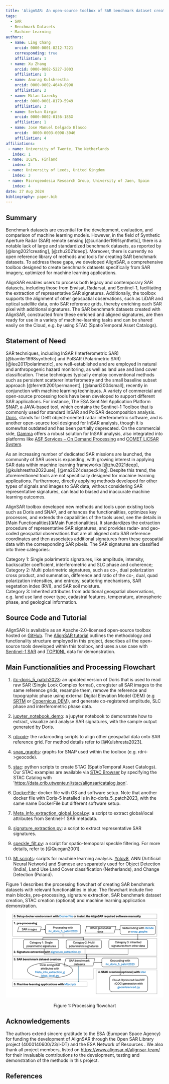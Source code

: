 ```yaml
---
title: 'AlignSAR: An open-source toolbox of SAR benchmark dataset creation for machine learning applications'
tags:
  - SAR
  - Benchmark Datasets
  - Machine Learning
authors:
  - name: Ling Chang
    orcid: 0000-0001-8212-7221
    corresponding: true
    affiliation: 1 
  - name: Xu Zhang
    orcid: 0000-0002-5227-2003
    affiliation: 1
  - name: Anurag Kulshrestha
    orcid: 0000-0002-4640-8998
    affiliation: 2
  - name: Milan Lazecky
    orcid: 0000-0001-8179-5949
    affiliation: 3
  - name: Serkan Girgin
    orcid: 0000-0002-0156-185X
    affiliation: 1
  - name: Jose Manuel Delgado Blasco
    orcid:  0000-0003-0098-3046
    affiliation: 4   
affiliations:
 - name: University of Twente, The Netherlands
   index: 1
 - name: ICEYE, Finland
   index: 2
 - name: University of Leeds, United Kingdom
   index: 3
 - name: Microgeodesia Research Group, University of Jaen, Spain
   index: 4
date: 27 Aug 2024
bibliography: paper.bib
---
```


## Summary

Benchmark datasets are essential for the development, evaluation, and comparison of machine learning models. However, in the field of Synthetic Aperture Radar (SAR) remote sensing [@curlander1991synthetic], there is a notable lack of large and standardized benchmark datasets, as reported by [@long2021creating], [@zhu2021deep]. Moreover, there is currently no open reference library of methods and tools for creating SAR benchmark datasets. To address these gaps, we developed AlignSAR, a comprehensive toolbox designed to create benchmark datasets specifically from SAR imagery, optimized for machine learning applications.

AlignSAR enables users to process both legacy and contemporary SAR datasets, including those from Envisat, Radarsat, and Sentinel-1, facilitating the extraction of representative SAR signatures. Additionally, the toolbox supports the alignment of other geospatial observations, such as LiDAR and optical satellite data, onto SAR reference grids, thereby enriching each SAR pixel with additional signatures. The SAR benchmark datasets created with AlignSAR, constructed from these enriched and aligned signatures, are then ready for use in a variety of machine-learning tasks and can be shared easily on the Cloud, e.g. by using STAC (SpatioTemporal Asset Catalogs).

## Statement of Need

SAR techniques, including InSAR (Interferometric SAR) [@bamler1998synthetic] and PolSAR (Polarimetric SAR) [@lee2017polarimetric], are well-established and are employed in natural and anthropogenic hazard monitoring, as well as land use and land cover classification. These techniques typically employ conventional methods such as persistent scatterer interferometry and the small baseline subset approach [@ferretti2001permanent], [@lanari2004small], recently in conjunction with machine learning techniques. A variety of commercial and open-source processing tools have been developed to support different SAR applications. For instance, The ESA SentiNel Application Platform  [SNAP](https://earth.esa.int/eogateway/tools/snap), a JAVA-based tool, which contains the Sentinel-1 Toolbox that is commonly used for standard InSAR and PolSAR decomposition analysis. [Doris](https://github.com/TUDelftGeodesy/Doris), stands for Delft object-oriented radar interferometric software, and is another open-source tool designed for InSAR analysis, though it is somewhat outdated and has been partially deprecated. On the commercial side, [Gamma](https://www.gamma-rs.ch/software) offers a robust solution for InSAR analysis, also integrated into platforms like [ASF Services – On Demand Processing](https://asf.alaska.edu/asf-services-hyp3-processing/) and [COMET LiCSAR System](https://comet.nerc.ac.uk/comet-lics-portal/). 

As an increasing number of dedicated SAR missions are launched, the community of SAR users is expanding, with growing interest in applying SAR data within machine learning frameworks [@zhu2021deep],[@kulshrestha2022use], [@ma2024despeckling]. Despite this trend, the aforementioned tools are not specifically designed for machine learning applications. Furthermore, directly applying methods developed for other types of signals and images to SAR data, without considering SAR representative signatures, can lead to biased and inaccurate machine learning outcomes. 

AlignSAR toolbox developed new methods and tools upon existing tools such as Doris and SNAP, and enhances the functionalities, optimizes key processes, and extends the capabilities of the tools used, see the details in [Main Functionalities](#Main Functionalities). It standardizes the extraction procedure of representative SAR signatures, and provides radar- and geo-coded geospatial observations that are all aligned onto SAR reference coordinates and then associates additional signatures from these geospatial data with the corresponding SAR pixels. The SAR signatures are classified into three categories:  

Category 1: Single polarimetric signatures, like amplitude, intensity, backscatter coefficient, interferometric and SLC phase and coherence;  
Category 2: Multi polarimetric signatures, such as co-, dual polarization cross product, and summation, difference and ratio of the co-, dual, quad polarization intensities, and entropy, scattering mechanisms, SAR vegetation index (RVI), and SAR soil moisture.  
Category 3: Inherited attributes from additional geospatial observations, e.g. land use land cover type, cadastral features, temperature, atmospheric phase, and geological information. 

## Source Code and Tutorial

AlignSAR is available as an Apache-2.0-licensed open-source toolbox hosted on [GitHub](https://github.com/AlignSAR/alignSAR). The [AlignSAR tutorial](https://github.com/AlignSAR/alignSAR/blob/main/AlignSAR_tutorial.pdf) outlines the methodology and functionality structure employed in this project, describes all the open-source tools developed within this toolbox, and uses a use case with [Sentinel-1 SAR](https://www.esa.int/Applications/Observing_the_Earth/Copernicus/Sentinel-1) and [TOP10NL](https://www.pdok.nl/introductie/-/article/basisregistratie-topografie-brt-topnl) data for demonstration. 

## Main Functionalities and Processing Flowchart

1. [itc-doris_5_patch2023](https://github.com/AlignSAR/alignSAR/tree/main/itc-doris_5_patch2023): an updated version of Doris that is used to read raw SAR (Single Look Complex format), coregister all SAR images to the same reference grids, resample them, remove the reference and topographic phase using external Digital Elevation Model (DEM) (e.g [SRTM](https://www.earthdata.nasa.gov/sensors/srtm#:~:text=The%20Shuttle%20Radar%20Topography%20Mission,global%20dataset%20of%20land%20elevations.) or [Copernicus DEM](https://spacedata.copernicus.eu/collections/copernicus-digital-elevation-model)), and generate co-registered amplitude, SLC phase and interferometric phase data.

2. [jupyter_notebook_demo](https://github.com/AlignSAR/alignSAR/tree/main/jupyter_notebook_demo): a jupyter notebook to demonstrate how to extract, visualize and analyse SAR signatures, with the sample output generated by Doris.

3. [rdcode](https://github.com/AlignSAR/alignSAR/tree/main/rdrcode): the radarcoding scripts to align other geospatial data onto SAR reference grid. For method details refer to [@Kulshresta2023].

4. [snap_graphs](https://github.com/AlignSAR/alignSAR/tree/main/snap_graphs): graphs for SNAP used within the toolbox (e.g. rdr<->geocode).

5. [stac](https://github.com/AlignSAR/alignSAR/tree/main/stac): python scripts to create STAC (SpatioTemporal Asset Catalogs). Our STAC examples are available via [STAC Browser](https://radiantearth.github.io/stac-browser/#/?.language=en) by specifying the STAC Catalog with 'https://data.crib.utwente.nl/stac/alignsar/catalog.json'.
   
6. [DockerFile](https://github.com/AlignSAR/alignSAR/blob/main/DockerFile): docker file with OS and software setup. Note that another docker file with Doris-5 installed is in itc-doris_5_patch2023, with the same name DockerFile but different software setup.

7. [Meta_info_extraction_global_local.py](https://github.com/AlignSAR/alignSAR/blob/main/Meta_info_extraction_global_local.py): a script to extract global/local attributes from Sentinel-1 SAR metadata.

8. [signature_extraction.py](https://github.com/AlignSAR/alignSAR/blob/main/signature_extraction.py): a script to extract representative SAR signatures.

9. [speckle_filt.py](https://github.com/AlignSAR/alignSAR/blob/main/speckle_filt.py): a script for spatio-temoporal speckle filtering. For more details, refer to [@Quegan2001].

10. [MLscripts](https://github.com/AlignSAR/alignSAR/tree/main/MLscripts): scripts for machine learning analysis. [Yolov8](https://github.com/ultralytics/ultralytics), ANN (Artificial Neural Network) and Siamese are separately used for Object Detection (India), Land Use Land Cover classification (Netherlands), and Change Detection (Poland).

Figure 1 describes the processing flowchart of creating SAR benchmark datasets with relevant functionalities in blue. The flowchart include five main blocks, pre-processing, signature extraction, SAR benchmark dataset creation, STAC creation (optional) and machine learning application demonstration. 
![My Image](flowchart.png) 
<center>Figure 1: Processing flowchart</center>


## Acknowledgements

The authors extend sincere gratitude to the ESA (European Space Agency) for funding the development of AlignSAR through the Open SAR Library project (4000140600/23/I-DT) and the ESA Network of Resources . We also thank all project members, listed on https://www.alignsar.nl/alignsar-team/ for their invaluable contributions to the development, testing and demonstration of the methods in this project. 

## References
